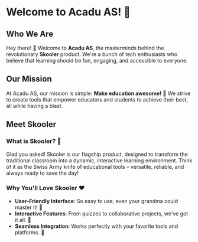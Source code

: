 # Welcome to Acadu AS! 🎉

## Who We Are

Hey there! 👋 Welcome to **Acadu AS**, the masterminds behind the revolutionary **Skooler** product. We're a bunch of tech enthusiasts who believe that learning should be fun, engaging, and accessible to everyone. 

## Our Mission

At Acadu AS, our mission is simple: **Make education awesome!** 🚀 We strive to create tools that empower educators and students to achieve their best, all while having a blast. 

## Meet Skooler

### What is Skooler? 🤔

Glad you asked! Skooler is our flagship product, designed to transform the traditional classroom into a dynamic, interactive learning environment. Think of it as the Swiss Army knife of educational tools – versatile, reliable, and always ready to save the day!

### Why You'll Love Skooler ❤️

- **User-Friendly Interface**: So easy to use, even your grandma could master it! 🧓
- **Interactive Features**: From quizzes to collaborative projects, we've got it all. 🎨
- **Seamless Integration**: Works perfectly with your favorite tools and platforms. 🔗
